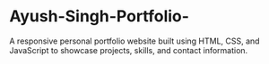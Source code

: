 # Ayush-Singh-Portfolio-
A responsive personal portfolio website built using HTML, CSS, and JavaScript to showcase projects, skills, and contact information.
